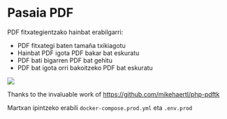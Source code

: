 # Pasaia PDF


PDF fitxategientzako hainbat erabilgarri:

- PDF fitxategi baten tamaña txikiagotu
- Hainbat PDF igota PDF bakar bat eskuratu
- PDF bati bigarren PDF bat gehitu
- PDF bat igota orri bakoitzeko PDF bat eskuratu

    

![](/home/local/PASAIA/iibarguren/dev/www/pdfttiki/doc/pdfpasaia.png)


Thanks to the invaluable work of
https://github.com/mikehaertl/php-pdftk

Martxan ipintzeko erabili `docker-compose.prod.yml` eta `.env.prod`
